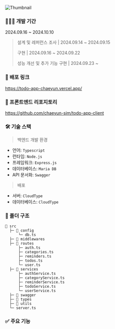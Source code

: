 ![Thumbnail](https://github.com/user-attachments/assets/5f0c71ca-31fc-44f4-9d87-59fd42e734c2)

### 👩🏻‍💻 개발 기간
2024.09.16 ~ 2024.10.10
> 설계 및 레퍼런스 조사 | 2024.09.14 ~ 2024.09.15
> 
> 구현 | 2024.09.16 ~ 2024.09.22
> 
> 성능 개선 및 추가 기능 구현 | 2024.09.23 ~

### 🔗 배포 링크
https://todo-app-chaeyun.vercel.app/

### 🔗 프론트엔드 리포지토리
https://github.com/chaeyun-sim/todo-app-client

### 🛠️ 기술 스택
> 백엔드 개발 환경
- 언어: `Typescript`
- 런타임: `Node.js`
- 프레임워크: `Express.js`
- 데이터베이스: `Maria DB`
- API 문서화: `Swagger`

> 배포
- 서버: `CloudType`
- 데이터베이스: `CloudType`

### 📂 폴더 구조
```
📂 src
  ├─ 📂 config
      └─ db.ts
  ├─ 📂 middlewares
  ├─ 📂 routes
      ├─ auth.ts
      ├─ categories.ts
      ├─ reminders.ts
      ├─ todos.ts
      └─ user.ts
  ├─ 📂 services
      ├─ authService.ts
      ├─ categoryService.ts
      ├─ reminderService.ts
      ├─ todoService.ts
      └─ userService.ts
  ├─ 📂 swagger
  ├─ 📂 types
  ├─ 📂 utils
  └─ server.ts
```

### ✅ 주요 기능
